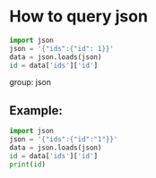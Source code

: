 # How to query json

```python
import json
json = '{"ids":{"id": 1}}'
data = json.loads(json)
id = data['ids']['id']
```


group: json

## Example: 
```python
import json
json = '{"ids":{"id":"1"}}'
data = json.loads(json)
id = data['ids']['id']
print(id)
```
